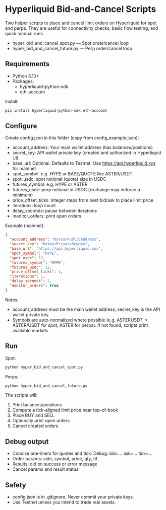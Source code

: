# Hyperliquid Bid-and-Cancel Scripts

Two helper scripts to place and cancel limit orders on Hyperliquid for spot and perps. They are useful for connectivity checks, basic flow testing, and quick manual runs.

- hyper_bid_and_cancel_spot.py — Spot order/cancel loop
- hyper_bid_and_cancel_future.py — Perp order/cancel loop

## Requirements

- Python 3.10+
- Packages:
  - hyperliquid-python-sdk
  - eth-account

Install:

```bash
pip install hyperliquid-python-sdk eth-account
```

## Configure

Create config.json in this folder (copy from config_example.json):

- account_address: Your main wallet address (has balances/positions)
- secret_key: API wallet private key (created and authorized in Hyperliquid UI)
- base_url: Optional. Defaults to Testnet. Use https://api.hyperliquid.xyz for mainnet
- spot_symbol: e.g. HYPE or BASE/QUOTE like ASTER/USDT
- spot_usdc: spot notional (quote) size in USDC
- futures_symbol: e.g. HYPE or ASTER
- futures_usdc: perp notional in USDC (exchange may enforce a minimum)
- price_offset_ticks: integer steps from best bid/ask to place limit price
- iterations: loop count
- delay_seconds: pause between iterations
- monitor_orders: print open orders

Example (mainnet):

```json
{
  "account_address": "0xYourPublicAddress",
  "secret_key": "0xYourPrivateKeyHex",
  "base_url": "https://api.hyperliquid.xyz",
  "spot_symbol": "HYPE",
  "spot_usdc": 12,
  "futures_symbol": "HYPE",
  "futures_usdc": 12,
  "price_offset_ticks": 1,
  "iterations": 1,
  "delay_seconds": 2,
  "monitor_orders": true
}
```

Notes:
- account_address must be the main wallet address; secret_key is the API wallet private key.
- Symbols are auto-normalized where possible (e.g. ASTERUSDT -> ASTER/USDT for spot, ASTER for perps). If not found, scripts print available markets.

## Run

Spot:
```bash
python hyper_bid_and_cancel_spot.py
```

Perps:
```bash
python hyper_bid_and_cancel_future.py
```

The scripts will:
1) Print balances/positions
2) Compute a tick-aligned limit price near top-of-book
3) Place BUY and SELL
4) Optionally print open orders
5) Cancel created orders

## Debug output
- Concise one-liners for quotes and tick: Debug: bid=... ask=... tick=...
- Order params: side, symbol, price, qty, tif
- Results: oid on success or error message
- Cancel params and result status

## Safety
- config.json is in .gitignore. Never commit your private keys.
- Use Testnet unless you intend to trade real assets.
